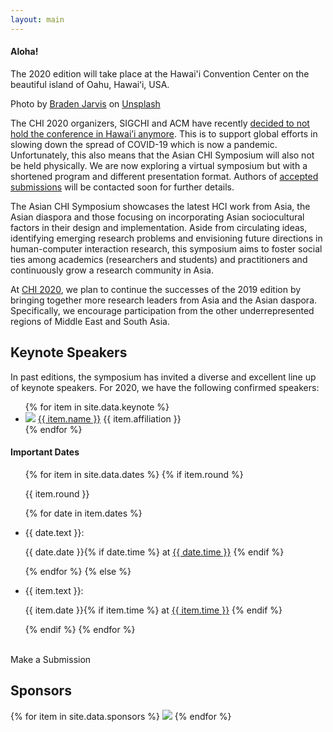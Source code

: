 ```yaml
---
layout: main
---
```


<div class="abstract">
    <div class="banner">
        <div class="latest-symposium">
            <h4>Aloha!</h4>
            <p>The 2020 edition will take place at the Hawai'i Convention Center on the beautiful island of Oahu, Hawaiʻi, USA.</p>
        </div>
        <div class="copyright">Photo by <a href="https://unsplash.com/@jarvisphoto?utm_source=unsplash&utm_medium=referral&utm_content=creditCopyText" target="_blank">Braden Jarvis</a> on <a href="https://unsplash.com">Unsplash</a>
        </div>
    </div>
    <p class="abstract-overview announcement">
        The CHI 2020 organizers, SIGCHI and ACM have recently <a href="https://chi2020.acm.org/blog/chi-2020-and-covid-19-coronavirus/" target="_blank">decided to not hold the conference in Hawai’i anymore</a>. This is to support global efforts in slowing down the spread of COVID-19 which is now a pandemic. Unfortunately, this also means that the Asian CHI Symposium will also not be held physically. We are now exploring a virtual symposium but with a shortened program and different presentation format. Authors of <a href="/2020/program#accepted-submissions" target="_blank">accepted submissions</a> will be contacted soon for further details.
    </p>
    <p class="abstract-overview">
        The Asian CHI Symposium showcases the latest HCI work from <span class="about-highlight">Asia, the Asian diaspora and those focusing on incorporating Asian sociocultural factors in their design and implementation</span>. Aside from circulating ideas, identifying emerging research problems and envisioning future directions in human-computer interaction research, this symposium aims to foster social ties among academics (researchers and students) and practitioners and continuously grow a research community in Asia.
    </p>
    <p class="abstract-overview">
        At <a href="https://chi2020.acm.org" target="_blank">CHI 2020</a>, we plan to continue the successes of the 2019 edition by bringing together more research leaders from Asia and the Asian daspora. Specifically, we encourage participation from the other underrepresented regions of Middle East and South Asia.
    </p>
    <h2>Keynote Speakers</h2>
    <div class="abstract-overview">
        <p>In past editions, the symposium has invited a diverse and excellent line up of keynote speakers. For 2020, we have the following confirmed speakers:</p>
        <ul class="sidebar-items keynote">
            {% for item in site.data.keynote %}
                <li>
                    <img class="keynote-photo" src="{{ item.photo }}"/>
                    <a class="keynote-speaker" href="{{ item.website }}" target="_blank">{{ item.name }}</a>
                    {{ item.affiliation }}
                </li>
            {% endfor %}
        </ul>
    </div>
    <!-- <h4>"Honu"</h4>
    <p>
        The 2020 symposium uses a Hawaiian Green Sea Turtle or "Honu" in its logo to symbolize the renewed goals of the symposium. Leading up to CHI 2021 in Asia, we aim to use the symposium as an avenue to identify promising work and help them in writing their future submissions. 
    </p> -->
</div>

<div class="news-sidebar">
    <h4>Important Dates</h4>
    <ul class="sidebar-items">
        {% for item in site.data.dates %}
            {% if item.round %}
            <p class="round-name">{{ item.round }}</p>
            {% for date in item.dates %}
            <li class="round-date">
                <p class="news-text">{{ date.text }}:</p>
                <p class="news-date">{{ date.date }}{% if date.time %} at <a href="{{ item.timezone }}" target="_blank">{{ date.time }}</a> {% endif %}</p>
            </li>
            {% endfor %}
            {% else %}
            <li>
                <p class="news-text">{{ item.text }}:</p>
                <p class="news-date">{{ item.date }}{% if item.time %} at <a href="{{ item.timezone }}" target="_blank">{{ item.time }}</a> {% endif %}</p>
            </li>
            {% endif %}
        {% endfor %}
    </ul>
    <br>
    <div class="cta-btn disabled" href="https://asianchi20.hotcrp.com/" target="_blank">Make a Submission</div>
</div>

<div class="sponsors">
    <h2>Sponsors</h2>
    {% for item in site.data.sponsors %}
        <img class="sponsor" src="{{ item.img }}"/>
    {% endfor %}
</div>